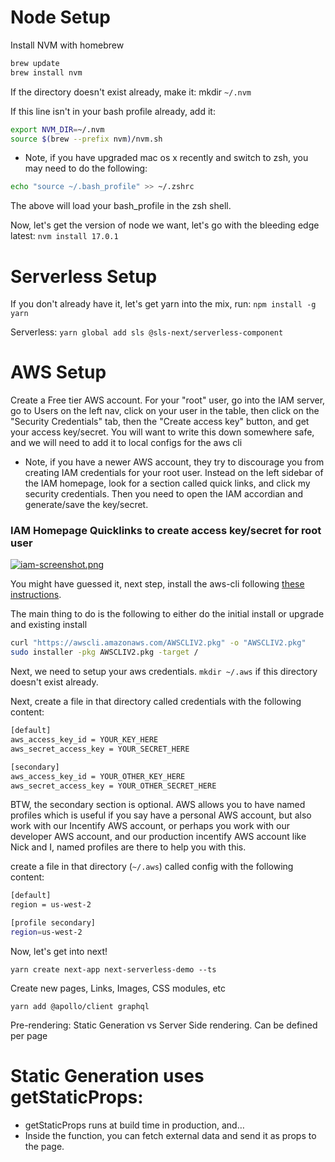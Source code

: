 # Node Setup
Install NVM with homebrew

```bash
brew update
brew install nvm
```

If the directory doesn't exist already, make it: mkdir `~/.nvm`

If this line isn't in your bash profile already, add it:

```bash
export NVM_DIR=~/.nvm
source $(brew --prefix nvm)/nvm.sh
```

* Note, if you have upgraded mac os x recently and switch to zsh, you may need to do the following:

```bash
echo "source ~/.bash_profile" >> ~/.zshrc
```

The above will load your bash_profile in the zsh shell.

Now, let's get the version of node we want, let's go with the bleeding edge latest:
`nvm install 17.0.1`

# Serverless Setup

If you don't already have it, let's get yarn into the mix, run:
`npm install -g yarn`

Serverless:
`yarn global add sls @sls-next/serverless-component`

# AWS Setup

Create a Free tier AWS account. For your "root" user, go into the IAM server, go to Users on the left nav, click on your user in the table, then click on the "Security Credentials" tab, then the "Create access key" button, and get your access key/secret. You will want to write this down somewhere safe, and we will need to add it to local configs for the aws cli

* Note, if you have a newer AWS account, they try to discourage you from creating IAM credentials for your root user. Instead on the left sidebar of the IAM homepage, look for a section called quick links, and click my security credentials. Then you need to open the IAM accordian and generate/save the key/secret.

### IAM Homepage Quicklinks to create access key/secret for root user
[![iam-screenshot.png](https://i.postimg.cc/6qG83P02/iam-screenshot.png)](https://postimg.cc/64tWbYFt)

You might have guessed it, next step, install the aws-cli following [these instructions](https://docs.aws.amazon.com/cli/latest/userguide/install-cliv2-mac.html).

The main thing to do is the following to either do the initial install or upgrade and existing install

```bash
curl "https://awscli.amazonaws.com/AWSCLIV2.pkg" -o "AWSCLIV2.pkg"
sudo installer -pkg AWSCLIV2.pkg -target /
```

Next, we need to setup your aws credentials.
`mkdir ~/.aws` if this directory doesn't exist already.

Next, create a file in that directory called credentials with the following content:

```bash
[default]
aws_access_key_id = YOUR_KEY_HERE
aws_secret_access_key = YOUR_SECRET_HERE

[secondary]
aws_access_key_id = YOUR_OTHER_KEY_HERE
aws_secret_access_key = YOUR_OTHER_SECRET_HERE
```

BTW, the secondary section is optional. AWS allows you to have named profiles which is useful if you say have a personal AWS account, but also work with our Incentify AWS account, or perhaps you work with our developer AWS account, and our production incentify AWS account like Nick and I, named profiles are there to help you with this.

create a file in that directory (`~/.aws`) called config with the following content:

```bash
[default]
region = us-west-2

[profile secondary]
region=us-west-2
```

Now, let's get into next!

`yarn create next-app next-serverless-demo --ts`

Create new pages, Links, Images, CSS modules, etc

`yarn add @apollo/client graphql`

Pre-rendering: Static Generation vs Server Side rendering. Can be defined per page 

# Static Generation uses getStaticProps:
* getStaticProps runs at build time in production, and…
* Inside the function, you can fetch external data and send it as props to the page.